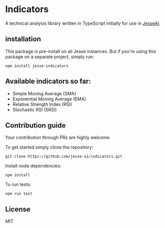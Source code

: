 # Indicators

A technical analysis library written in TypeScript initially for use in [JesseAI](https://github.com/jesse-ai/jesse).

## installation

This package is pre-install on all Jesse instances. But if you're using this package on a separate project, simply run:

```
npm install jesse-indicators
```

## Available indicators so far:

-   Simple Moving Average (SMA)
-   Exponential Moving Average (EMA)
-   Relative Strength Index (RSI)
-   Stochastic RSI (SRSI)

## Contribution guide

Your contribution through PRs are highly welcome.

To get started simply clone the repository:

```
git clone https://github.com/jesse-ai/indicators.git
```

Install node dependencies:

```
npm install
```

To run tests:

```
npm run test
```

## License

MIT
